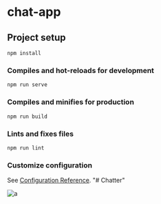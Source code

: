 # chat-app

## Project setup
```
npm install
```

### Compiles and hot-reloads for development
```
npm run serve
```

### Compiles and minifies for production
```
npm run build
```

### Lints and fixes files
```
npm run lint
```

### Customize configuration
See [Configuration Reference](https://cli.vuejs.org/config/).
"# Chatter" 


![a](https://user-images.githubusercontent.com/58563002/107141722-d441c880-693b-11eb-872c-2e2984d2ed97.png)
